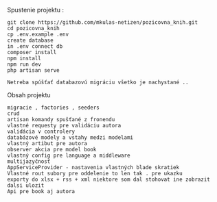 Spustenie projektu : 

    git clone https://github.com/mkulas-netizen/pozicovna_knih.git
    cd pozicovna_knih
    cp .env.example .env    
    create database 
    in .env connect db 
    composer install
    npm install
    npm run dev 
    php artisan serve 

    Netreba spúšťať databazovú migráciu všetko je nachystané ..

Obsah projektu 
    
    migracie , factories , seeders 
    crud 
    artisan komandy spušťané z fronendu 
    vlastné requesty pre validáciu autora 
    validácia v controlery 
    databázové modely a vstahy medzi modelami 
    vlastný artibut pre autora
    observer akcia pre model book 
    vlastný config pre language a middleware
    multijazyčnosť 
    AppServiceProvider - nastavenia vlastných blade skratiek 
    Vlastné rout subory pre oddelenie to len tak . pre ukazku 
    exporty do xlsx + rss + xml niektore som dal stohovat ine zobrazit dalsi ulozit 
    Api pre book aj autora  
    
    
    
